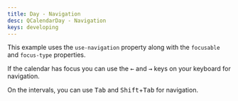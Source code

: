 ```yaml
---
title: Day - Navigation
desc: QCalendarDay - Navigation
keys: developing
---
```

This example uses the `use-navigation` property along with the `focusable` and `focus-type` properties.

If the calendar has focus you can use the <kbd>&larr;</kbd> and <kbd>&rarr;</kbd> keys on your keyboard for navigation.

On the intervals, you can use <kbd>Tab</kbd> and <kbd>Shift</kbd>+<kbd>Tab</kbd> for navigation.

<example-viewer
  title="Navigation"
  file="DayNavigation"
  codepen-title="QCalendarDay"
/>
